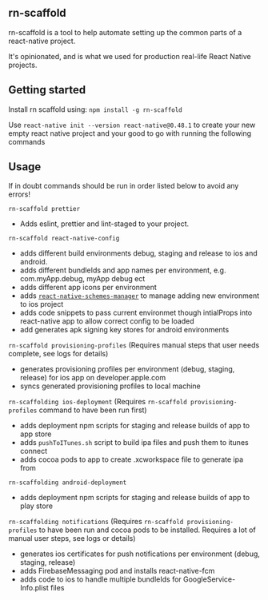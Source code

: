 ## rn-scaffold

rn-scaffold is a tool to help automate setting up the common parts of a react-native project.

It's opinionated, and is what we used for production real-life React Native projects.

## Getting started

Install rn scaffold using: `npm install -g rn-scaffold`

Use `react-native init --version react-native@0.48.1` to create your new empty react native project and your good to go with running the following commands

## Usage

If in doubt commands should be run in order listed below to avoid any errors!

`rn-scaffold prettier`
- Adds eslint, prettier and lint-staged to your project.

`rn-scaffold react-native-config`
- adds different build environments debug, staging and release to ios and android.
- adds different bundleIds and app names per environment, e.g. com.myApp.debug, myApp debug ect
- adds different app icons per environment
- adds [`react-native-schemes-manager`](https://github.com/Thinkmill/react-native-schemes-manager) to manage adding new environment to ios project
- adds code snippets to pass current environmet though intialProps into react-native app to allow correct config to be loaded
- add generates apk signing key stores for android environments

`rn-scaffold provisioning-profiles` (Requires manual steps that user needs complete, see logs for details)
- generates provisioning profiles per environment (debug, staging, release) for ios app on developer.apple.com
- syncs generated provisioning profiles to local machine


`rn-scaffolding ios-deployment` (Requires `rn-scaffold provisioning-profiles` command to have been run first)
- adds deployment npm scripts for staging and release builds of app to app store
- adds `pushToITunes.sh` script to build ipa files and push them to itunes connect
- adds cocoa pods to app to create .xcworkspace file to generate ipa from


`rn-scaffolding android-deployment`
- adds deployment npm scripts for staging and release builds of app to play store

`rn-scaffolding notifications` (Requires `rn-scaffold provisioning-profiles` to have been run and cocoa pods to be installed. Requires a lot of manual user steps, see logs or details)
- generates ios certificates for push notifications per environment (debug, staging, release)
- adds FirebaseMessaging pod and installs react-native-fcm
- adds code to ios to handle multiple bundleIds for GoogleService-Info.plist files

